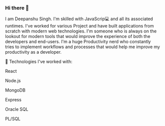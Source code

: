 ### Hi there 👋

I am Deepanshu Singh. I'm skilled with JavaScrip💻 and all its associated runtimes. I've worked for various Project and have built applications from scratch with modern web technologies. I'm someone who is always on the lookout for modern tools that would improve the experience of both the developers and end-users. I'm a huge Productivity nerd who constantly tries to implement workflows and processes that would help me improve my productivity as a developer.

🌟 Technologies I've worked with:

React

Node.js

MongoDB

Express

Oracle SQL

PL/SQL



